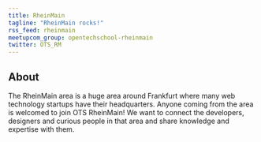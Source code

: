 ```yaml
---
title: RheinMain
tagline: "RheinMain rocks!"
rss_feed: rheinmain
meetupcom_group: opentechschool-rheinmain
twitter: OTS_RM
---
```


## About

The RheinMain area is a huge area around Frankfurt where many web technology startups have their
headquarters. Anyone coming from the area is welcomed to join OTS RheinMain! We want to connect
the developers, designers and curious people in that area and share knowledge and expertise with
them.

